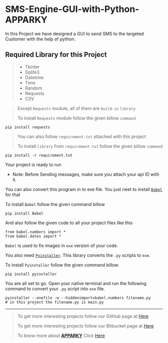 # SMS-Engine-GUI-with-Python-APPARKY

In this Project we have designed a GUI to send SMS to the targeted Customer with the help of python.

## Required Library for this Project
> - Tkinter
> - Sqlite3
> - Datetime
> - Time
> - Random
> - Requests
> - CSV

> Except `Requests` module, all of them are `build-in` `library`
> 
> To install `Requests` module follow the given billow `command`
 ```commandline
pip install requests
```

> You can also follow `requirement.txt` attached with this project
> 
> To install `library` from `requirement.txt` follow the given billow `command`

```commandline
pip install -r requirement.txt
```

Your project is ready to run

* Note: Before Sending messages, make sure you attach your api ID with it.


You can also convert this program in to exe file. You just neet to install [`Babel`](https://babel.pocoo.org/en/latest/) for that

To install `Babel` follow the given command billow
```commandline
pip install Babel
```

And also follow the given code to all your project files like this
```commandline
from babel.numbers import *
from babel.dates import *
```
`Babel` is used to fix images in `exe` version of your code.

You also need [`Pyinstaller`](https://pyinstaller.org/en/stable/). This library converts the `.py` scripts to `exe`.

To install `Pyinstaller` follow the given command billow.
```commandline
pip install pyinstaller
```

You are all set to go. Open your native terminal and run the following command to convert your `.py` script into `exe` file.
```commandline
pyinstaller --onefile -w --hiddenimport=babel.numbers filename.py   
# in this project the filename.py is main.py
```






-------------------
> 
> To get more interesting projects follow our GitHub page at [Here](https://github.com/Apparky)
> 
> To get more interesting projects follow our Bitbucket page at [Here](https://bitbucket.org/apparky-web/workspace/overview)
> 
> To know more about [__APPARKY__](https://apparky.vercel.app/) Click [Here](https://apparky-soumenmtec-gmailcom.vercel.app/)






